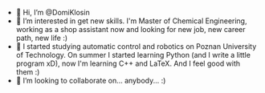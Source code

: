 - 👋 Hi, I’m @DomiKlosin
- 👀 I’m interested in get new skills. I'm Master of Chemical Engineering, working as a shop assistant now and looking for new job, new career path, new life :)
- 🌱 I started studying automatic control and robotics on Poznan University of Technology. On summer I started learning Python (and I write a little program xD), now I'm learning C++ and LaTeX. And I feel good with them :)
- 💞️ I’m looking to collaborate on... anybody... :)

<!---
DomiKlosin/DomiKlosin is a ✨ special ✨ repository because its `README.md` (this file) appears on your GitHub profile.
You can click the Preview link to take a look at your changes.
--->
